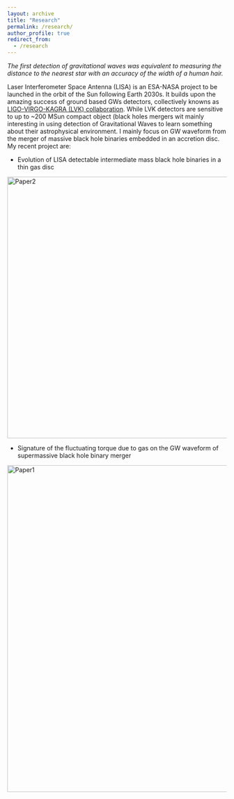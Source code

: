 ```yaml
---
layout: archive
title: "Research"
permalink: /research/
author_profile: true
redirect_from:
  - /research
---
```


<i>The first detection of gravitational waves was equivalent to measuring the distance to the nearest star with an accuracy of the width of a human hair.</i>

Laser Interferometer Space Antenna (LISA) is an ESA-NASA project to be launched in the orbit of the Sun following Earth 2030s. It builds upon the amazing success of ground based GWs detectors, collectively knowns as <a href=https://www.ligo.org/>LIGO-VIRGO-KAGRA (LVK) collaboration</a>. While LVK detectors are sensitive to up to ~200 MSun compact object (black holes mergers wit  mainly interesting in using detection of Gravitational Waves to learn something about their astrophysical environment. I mainly focus on GW waveform from the merger of massive black hole binaries embedded in an accretion disc. My recent project are:

* Evolution of LISA detectable intermediate mass black hole binaries in a thin gas disc<br>
<img class="img-responsive" src="https://muditgarg96.github.io/images/Paper2.png" title="Paper2" width="600">

* Signature of the fluctuating torque due to gas on the GW waveform of supermassive black hole binary merger <br>
<img class="img-responsive" src="https://muditgarg96.github.io/images/Paper1.png" title="Paper1" width="750">
